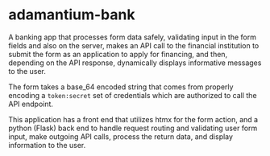 # adamantium-bank

A banking app that processes form data safely, validating input in the form fields and also on the server,
makes an API call to the financial institution to submit the form as an application to apply for 
financing, and then, depending on the API response, dynamically displays informative messages to the user.

The form takes a base_64 encoded string that comes from properly encoding a `token:secret` set of credentials
which are authorized to call the API endpoint.

This application has a front end that utilizes htmx for the form action, and a python (Flask) back end to
handle request routing and validating user form input, make outgoing API calls, process the return data, and
display information to the user.


